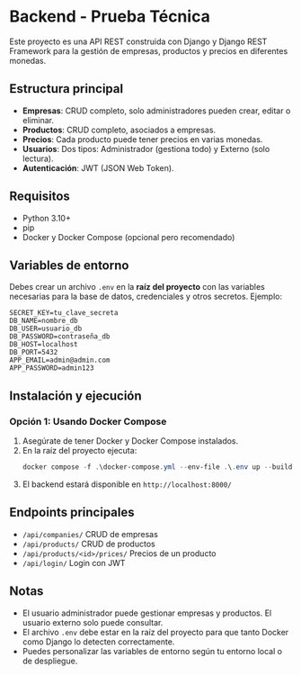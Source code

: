 # Backend - Prueba Técnica

Este proyecto es una API REST construida con Django y Django REST Framework para la gestión de empresas, productos y precios en diferentes monedas.

## Estructura principal
- **Empresas**: CRUD completo, solo administradores pueden crear, editar o eliminar.
- **Productos**: CRUD completo, asociados a empresas.
- **Precios**: Cada producto puede tener precios en varias monedas.
- **Usuarios**: Dos tipos: Administrador (gestiona todo) y Externo (solo lectura).
- **Autenticación**: JWT (JSON Web Token).

## Requisitos
- Python 3.10+
- pip
- Docker y Docker Compose (opcional pero recomendado)


## Variables de entorno
Debes crear un archivo `.env` en la **raíz del proyecto** con las variables necesarias para la base de datos, credenciales y otros secretos. Ejemplo:

```
SECRET_KEY=tu_clave_secreta
DB_NAME=nombre_db
DB_USER=usuario_db
DB_PASSWORD=contraseña_db
DB_HOST=localhost
DB_PORT=5432
APP_EMAIL=admin@admin.com
APP_PASSWORD=admin123
```

## Instalación y ejecución

### Opción 1: Usando Docker Compose
1. Asegúrate de tener Docker y Docker Compose instalados.
2. En la raíz del proyecto ejecuta:
   ```powershell
   docker compose -f .\docker-compose.yml --env-file .\.env up --build
   ```
3. El backend estará disponible en `http://localhost:8000/`


## Endpoints principales
- `/api/companies/` CRUD de empresas
- `/api/products/` CRUD de productos
- `/api/products/<id>/prices/` Precios de un producto
- `/api/login/` Login con JWT

## Notas
- El usuario administrador puede gestionar empresas y productos. El usuario externo solo puede consultar.
- El archivo `.env` debe estar en la raíz del proyecto para que tanto Docker como Django lo detecten correctamente.
- Puedes personalizar las variables de entorno según tu entorno local o de despliegue.

